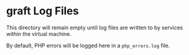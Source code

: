 # graft Log Files

This directory will remain empty until log files are written to by services within the virtual machine.

By default, PHP errors will be logged here in a `php_errors.log` file.
